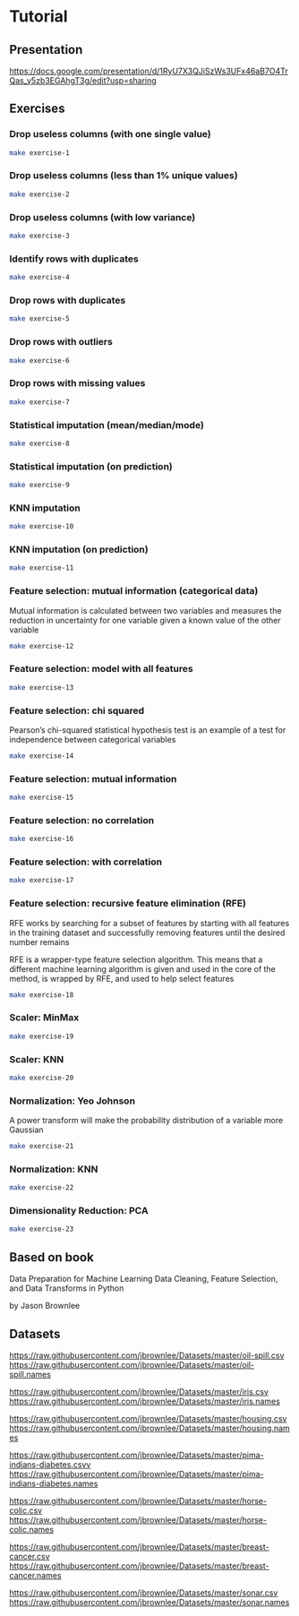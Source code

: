 # Tutorial 




## Presentation
https://docs.google.com/presentation/d/1RyU7X3QJiSzWs3UFx46aB7O4TrQas_y5zb3EGAhgT3g/edit?usp=sharing

## Exercises

### Drop useless columns (with one single value)
```bash
make exercise-1
```
### Drop useless columns (less than 1% unique values)
```bash
make exercise-2
```
### Drop useless columns (with low variance)
```bash
make exercise-3
```
### Identify rows with duplicates
```bash
make exercise-4
```
### Drop rows with duplicates
```bash
make exercise-5
```
### Drop rows with outliers
```bash
make exercise-6
```
### Drop rows with missing values
```bash
make exercise-7
```
### Statistical imputation (mean/median/mode)
```bash
make exercise-8
```
### Statistical imputation (on prediction)
```bash
make exercise-9
```
### KNN imputation
```bash
make exercise-10
```
### KNN imputation (on prediction)
```bash
make exercise-11
```
### Feature selection: mutual information (categorical data)
Mutual information is calculated between two variables and measures the reduction in uncertainty for one variable
given a known value of the other variable
```bash
make exercise-12
```
### Feature selection: model with all features
```bash
make exercise-13
```
### Feature selection: chi squared
Pearson’s chi-squared statistical hypothesis test is an example of a test for independence between categorical variables
```bash
make exercise-14
```
### Feature selection: mutual information
```bash
make exercise-15
```
### Feature selection: no correlation
```bash
make exercise-16
```
### Feature selection: with correlation
```bash
make exercise-17
```
### Feature selection: recursive feature elimination (RFE)
RFE works by searching for a subset of features by starting with all features in the training
dataset and successfully removing features until the desired number remains

RFE is a wrapper-type feature selection algorithm. This means that a different machine
learning algorithm is given and used in the core of the method, is wrapped by RFE, and used
to help select features

```bash
make exercise-18
```
### Scaler: MinMax
```bash
make exercise-19
```
### Scaler: KNN
```bash
make exercise-20
```
### Normalization: Yeo Johnson
A power transform will make the probability distribution of a variable more Gaussian
```bash
make exercise-21
```
### Normalization: KNN
```bash
make exercise-22
```
### Dimensionality Reduction: PCA
```bash
make exercise-23
```

## Based on book
Data Preparation for Machine Learning Data Cleaning, Feature Selection, and Data Transforms in Python 

by Jason Brownlee
## Datasets

https://raw.githubusercontent.com/jbrownlee/Datasets/master/oil-spill.csv
https://raw.githubusercontent.com/jbrownlee/Datasets/master/oil-spill.names

https://raw.githubusercontent.com/jbrownlee/Datasets/master/iris.csv
https://raw.githubusercontent.com/jbrownlee/Datasets/master/iris.names

https://raw.githubusercontent.com/jbrownlee/Datasets/master/housing.csv
https://raw.githubusercontent.com/jbrownlee/Datasets/master/housing.names

https://raw.githubusercontent.com/jbrownlee/Datasets/master/pima-indians-diabetes.csvv
https://raw.githubusercontent.com/jbrownlee/Datasets/master/pima-indians-diabetes.names

https://raw.githubusercontent.com/jbrownlee/Datasets/master/horse-colic.csv
https://raw.githubusercontent.com/jbrownlee/Datasets/master/horse-colic.names

https://raw.githubusercontent.com/jbrownlee/Datasets/master/breast-cancer.csv
https://raw.githubusercontent.com/jbrownlee/Datasets/master/breast-cancer.names


https://raw.githubusercontent.com/jbrownlee/Datasets/master/sonar.csv
https://raw.githubusercontent.com/jbrownlee/Datasets/master/sonar.names